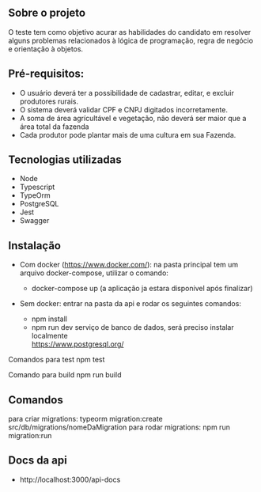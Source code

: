 ## Sobre o projeto
O teste tem como objetivo acurar as habilidades do candidato em resolver alguns problemas relacionados à lógica de programação, regra de negócio e orientação à objetos.

## Pré-requisitos:
- O usuário deverá ter a possibilidade de cadastrar, editar, e excluir produtores rurais.
- O sistema deverá validar CPF e CNPJ digitados incorretamente.
- A soma de área agrícultável e vegetação, não deverá ser maior que a área total da fazenda
- Cada produtor pode plantar mais de uma cultura em sua Fazenda.

## Tecnologias utilizadas
 - Node
 - Typescript
 - TypeOrm
 - PostgreSQL
 - Jest
 - Swagger

## Instalação
 - Com docker (https://www.docker.com/):
   na pasta principal tem um arquivo docker-compose, utilizar o comando:
   - docker-compose up (a aplicação ja estara disponivel após finalizar)
  
 - Sem docker:
   entrar na pasta da api e rodar os seguintes comandos:
    - npm install 
    - npm run dev
  serviço de banco de dados, será preciso instalar localmente  
  https://www.postgresql.org/  

  Comandos para test
  npm test

  Comando para build
  npm run build

## Comandos
para criar migrations: typeorm migration:create src/db/migrations/nomeDaMigration
para rodar migrations: npm run migration:run

## Docs da api
  - http://localhost:3000/api-docs



